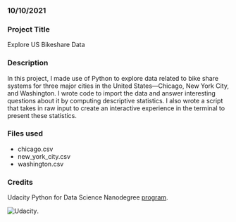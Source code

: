
### 10/10/2021

### Project Title
Explore US Bikeshare Data

### Description
In this project, I made use of Python to explore data related to bike share systems for three major cities in the United States—Chicago, New York City, and Washington. I wrote code to import the data and answer interesting questions about it by computing descriptive statistics. I also wrote a script that takes in raw input to create an interactive experience in the terminal to present these statistics.

### Files used
- chicago.csv
- new_york_city.csv
- washington.csv

### Credits
Udacity Python for Data Science Nanodegree [program](https://www.udacity.com/course/data-scientist-nanodegree--nd025?gclid=Cj0KCQjwnoqLBhD4ARIsAL5JedJ9KDqmXS5XdWVbWFBIzvbeN7iU2LQHN6xtBzxlPviUHRbmn09v20oaAgzPEALw_wcB&utm_campaign=12948014301_c&utm_keyword=%2Budacity%20%2Bdata%20%2Bscience_b&utm_medium=ads_r&utm_source=gsem_brand&utm_term=127442646611).

![Udacity](https://www.google.com/imgres?imgurl=https%3A%2F%2Flookaside.fbsbx.com%2Flookaside%2Fcrawler%2Fmedia%2F%3Fmedia_id%3D174179219354091&imgrefurl=https%3A%2F%2Fwww.facebook.com%2FUdacity%2F&tbnid=ygwpjihBskF4gM&vet=12ahUKEwi_pObhgcDzAhUlgM4BHfXTAboQMygCegUIARDLAQ..i&docid=hvS6VTINLAsjpM&w=1079&h=1079&q=udacity&ved=2ahUKEwi_pObhgcDzAhUlgM4BHfXTAboQMygCegUIARDLAQ).


